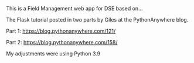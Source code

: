 This is a Field Management web app for DSE based on...

The Flask tutorial posted in two parts by Giles at the PythonAnywhere blog.

Part 1: https://blog.pythonanywhere.com/121/

Part 2: https://blog.pythonanywhere.com/158/

My adjustments were using Python 3.9